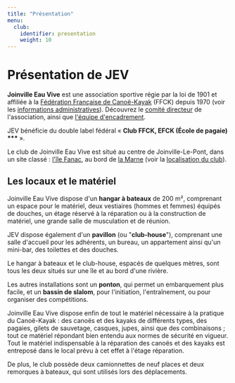 ```yaml
---
title: "Présentation"
menu:
  club:
    identifier: presentation
    weight: 10
---
```


# Présentation de JEV

**Joinville Eau Vive** est une association sportive régie par la loi de 1901 et affiliée à la [Fédération Française de Canoë-Kayak](http://www.ffck.org/) (FFCK) depuis 1970 (voir les [informations administratives](/club/presentation/informations-administratives/)). Découvrez le [comité directeur](/club/presentation/comite-directeur/) de l'association, ainsi que [l'équipe d'encadrement](/club/presentation/encadrement/).

JEV bénéficie du double label fédéral « __Club FFCK, EFCK (École de pagaie) ***__ ».

Le club de Joinville Eau Vive est situé au centre de Joinville-Le-Pont, dans un site classé : [l'île Fanac](/environnement/ile-fanac/), au bord de [la Marne](/environnement/marne/) (voir la [localisation du club](/club/localisation/)).

## Les locaux et le matériel

Joinville Eau Vive dispose d'un **hangar à bateaux** de 200 m², comprenant un espace pour le matériel, deux vestiaires (hommes et femmes) équipés de douches, un étage réservé à la réparation ou à la construction de matériel, une grande salle de musculation et de réunion.

JEV dispose également d'un **pavillon** (ou "**club-house**"), comprenant une salle d'accueil pour les adhérents, un bureau, un appartement ainsi qu'un mini-bar, des toilettes et des douches.

Le hangar à bateaux et le club-house, espacés de quelques mètres, sont tous les deux situés sur une île et au bord d'une rivière.

Les autres installations sont un **ponton**, qui permet un embarquement plus facile, et un **bassin de slalom**, pour l'initiation, l'entraînement, ou pour organiser des compétitions.

Joinville Eau Vive dispose enfin de tout le matériel nécessaire à la pratique du Canoë-Kayak : des canoës et des kayaks de différents types, des pagaies, gilets de sauvetage, casques, jupes, ainsi que des combinaisons ; tout ce matériel répondant bien entendu aux normes de sécurité en vigueur. Tout le matériel indispensable à la réparation des canoës et des kayaks est entreposé dans le local prévu à cet effet à l'étage réparation.

De plus, le club possède deux camionnettes de neuf places et deux remorques à bateaux, qui sont utilisés lors des déplacements.
